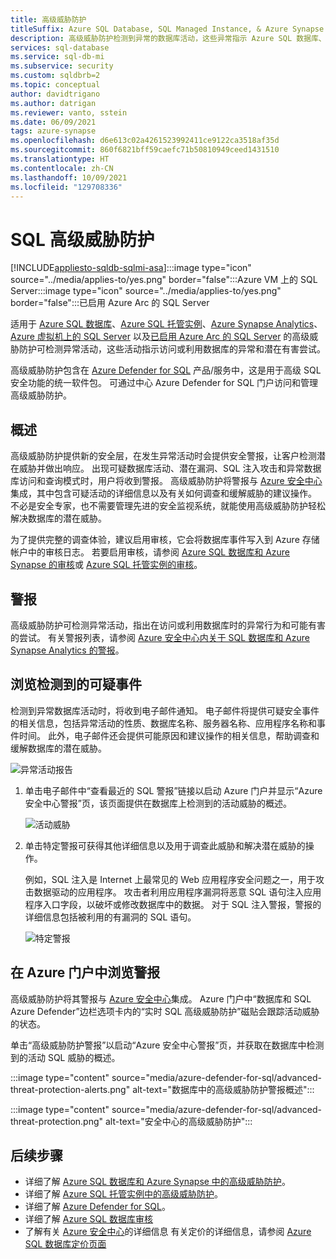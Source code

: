 ```yaml
---
title: 高级威胁防护
titleSuffix: Azure SQL Database, SQL Managed Instance, & Azure Synapse Analytics
description: 高级威胁防护检测到异常的数据库活动，这些异常指示 Azure SQL 数据库、Azure SQL 托管实例和 Azure Synapse Analytics 中有潜在的安全威胁。
services: sql-database
ms.service: sql-db-mi
ms.subservice: security
ms.custom: sqldbrb=2
ms.topic: conceptual
author: davidtrigano
ms.author: datrigan
ms.reviewer: vanto, sstein
ms.date: 06/09/2021
tags: azure-synapse
ms.openlocfilehash: d6e613c02a4261523992411ce9122ca3518af35d
ms.sourcegitcommit: 860f6821bff59caefc71b50810949ceed1431510
ms.translationtype: HT
ms.contentlocale: zh-CN
ms.lasthandoff: 10/09/2021
ms.locfileid: "129708336"
---
```

# <a name="sql-advanced-threat-protection"></a>SQL 高级威胁防护
[!INCLUDE[appliesto-sqldb-sqlmi-asa](../includes/appliesto-sqldb-sqlmi-asa.md)]:::image type="icon" source="../media/applies-to/yes.png" border="false":::Azure VM 上的 SQL Server:::image type="icon" source="../media/applies-to/yes.png" border="false":::已启用 Azure Arc 的 SQL Server

适用于 [Azure SQL 数据库](sql-database-paas-overview.md)、[Azure SQL 托管实例](../managed-instance/sql-managed-instance-paas-overview.md)、[Azure Synapse Analytics](../../synapse-analytics/sql-data-warehouse/sql-data-warehouse-overview-what-is.md)、[Azure 虚拟机上的 SQL Server](../virtual-machines/windows/sql-server-on-azure-vm-iaas-what-is-overview.md) 以及[已启用 Azure Arc 的 SQL Server](/sql/sql-server/azure-arc/overview) 的高级威胁防护可检测异常活动，这些活动指示访问或利用数据库的异常和潜在有害尝试。

高级威胁防护包含在 [Azure Defender for SQL](../../security-center/defender-for-sql-introduction.md) 产品/服务中，这是用于高级 SQL 安全功能的统一软件包。 可通过中心 Azure Defender for SQL 门户访问和管理高级威胁防护。

## <a name="overview"></a>概述

高级威胁防护提供新的安全层，在发生异常活动时会提供安全警报，让客户检测潜在威胁并做出响应。 出现可疑数据库活动、潜在漏洞、SQL 注入攻击和异常数据库访问和查询模式时，用户将收到警报。 高级威胁防护将警报与 [Azure 安全中心](https://azure.microsoft.com/services/security-center/)集成，其中包含可疑活动的详细信息以及有关如何调查和缓解威胁的建议操作。 不必是安全专家，也不需要管理先进的安全监视系统，就能使用高级威胁防护轻松解决数据库的潜在威胁。

为了提供完整的调查体验，建议启用审核，它会将数据库事件写入到 Azure 存储帐户中的审核日志。  若要启用审核，请参阅 [Azure SQL 数据库和 Azure Synapse 的审核](../../azure-sql/database/auditing-overview.md)或 [Azure SQL 托管实例的审核](../managed-instance/auditing-configure.md)。

## <a name="alerts"></a>警报

高级威胁防护可检测异常活动，指出在访问或利用数据库时的异常行为和可能有害的尝试。 有关警报列表，请参阅 [Azure 安全中心内关于 SQL 数据库和 Azure Synapse Analytics 的警报](../../security-center/alerts-reference.md#alerts-sql-db-and-warehouse)。

## <a name="explore-detection-of-a-suspicious-event"></a>浏览检测到的可疑事件

检测到异常数据库活动时，将收到电子邮件通知。 电子邮件将提供可疑安全事件的相关信息，包括异常活动的性质、数据库名称、服务器名称、应用程序名称和事件时间。 此外，电子邮件还会提供可能原因和建议操作的相关信息，帮助调查和缓解数据库的潜在威胁。

![异常活动报告](./media/threat-detection-overview/anomalous_activity_report.png)

1. 单击电子邮件中“查看最近的 SQL 警报”链接以启动 Azure 门户并显示“Azure 安全中心警报”页，该页面提供在数据库上检测到的活动威胁的概述。

   ![活动威胁](./media/threat-detection-overview/active_threats.png)

1. 单击特定警报可获得其他详细信息以及用于调查此威胁和解决潜在威胁的操作。

   例如，SQL 注入是 Internet 上最常见的 Web 应用程序安全问题之一，用于攻击数据驱动的应用程序。 攻击者利用应用程序漏洞将恶意 SQL 语句注入应用程序入口字段，以破坏或修改数据库中的数据。 对于 SQL 注入警报，警报的详细信息包括被利用的有漏洞的 SQL 语句。

   ![特定警报](./media/threat-detection-overview/specific_alert.png)

## <a name="explore-alerts-in-the-azure-portal"></a>在 Azure 门户中浏览警报

高级威胁防护将其警报与 [Azure 安全中心](https://azure.microsoft.com/services/security-center/)集成。 Azure 门户中“数据库和 SQL Azure Defender”边栏选项卡内的“实时 SQL 高级威胁防护”磁贴会跟踪活动威胁的状态。

单击“高级威胁防护警报”以启动“Azure 安全中心警报”页，并获取在数据库中检测到的活动 SQL 威胁的概述。

:::image type="content" source="media/azure-defender-for-sql/advanced-threat-protection-alerts.png" alt-text="数据库中的高级威胁防护警报概述":::

:::image type="content" source="media/azure-defender-for-sql/advanced-threat-protection.png" alt-text="安全中心的高级威胁防护":::

## <a name="next-steps"></a>后续步骤

- 详细了解 [Azure SQL 数据库和 Azure Synapse 中的高级威胁防护](threat-detection-configure.md)。
- 详细了解 [Azure SQL 托管实例中的高级威胁防护](../managed-instance/threat-detection-configure.md)。
- 详细了解 [Azure Defender for SQL](azure-defender-for-sql.md)。
- 详细了解 [Azure SQL 数据库审核](../../azure-sql/database/auditing-overview.md)
- 了解有关 [Azure 安全中心](../../security-center/security-center-introduction.md)的详细信息 有关定价的详细信息，请参阅 [Azure SQL 数据库定价页面](https://azure.microsoft.com/pricing/details/sql-database/)
